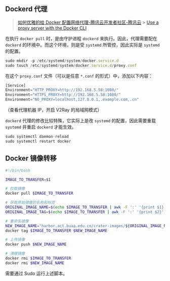 ## Dockerd 代理

> [如何优雅的给 Docker 配置网络代理-腾讯云开发者社区-腾讯云](https://cloud.tencent.com/developer/article/1806455) > [Use a proxy server with the Docker CLI](https://docs.docker.com/engine/cli/proxy/)

在执行 `docker pull` 时，是由守护进程 `dockerd` 来执行。因此，代理需要配在 `dockerd` 的环境中。而这个环境，则是受 `systemd` 所管控，因此实际是 `systemd` 的配置。

```javascript
sudo mkdir -p /etc/systemd/system/docker.service.d
sudo touch /etc/systemd/system/docker.service.d/proxy.conf
```

在这个 `proxy.conf` 文件（可以是任意 `*.conf` 的形式）中，添加以下内容：

```javascript
[Service]
Environment="HTTP_PROXY=http://192.168.5.58:1080/"
Environment="HTTPS_PROXY=http://192.168.5.58:1080/"
Environment="NO_PROXY=localhost,127.0.0.1,.example.com,.cn"
```

（查看代理机器 IP，开启 V2Ray 的局域网模式）

`dockerd` 代理的修改比较特殊，它实际上是改 `systemd` 的配置，因此需要重载 `systemd` 并重启 `dockerd` 才能生效。

```javascript
sudo systemctl daemon-reload
sudo systemctl restart docker
```

## Docker 镜像转移

```bash
#!/bin/bash

IMAGE_TO_TRANSFER=$1

# 拉取镜像
docker pull $IMAGE_TO_TRANSFER

# 获取原始镜像的名称和标签
ORIGINAL_IMAGE_NAME=$(echo $IMAGE_TO_TRANSFER | awk -F ':' '{print $1}')
ORIGINAL_IMAGE_TAG=$(echo $IMAGE_TO_TRANSFER | awk -F ':' '{print $2}')

# 重命名镜像
NEW_IMAGE_NAME="harbor.act.buaa.edu.cn/crater-images/${ORIGINAL_IMAGE_NAME##*/}:${ORIGINAL_IMAGE_TAG}"
docker tag $IMAGE_TO_TRANSFER $NEW_IMAGE_NAME

# 上传镜像
docker push $NEW_IMAGE_NAME

# 清理镜像
docker rmi $IMAGE_TO_TRANSFER
docker rmi $NEW_IMAGE_NAME
```

需要通过 Sudo 运行上述脚本。
